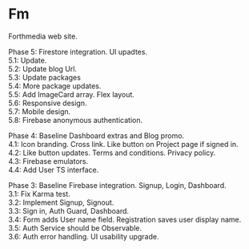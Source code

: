# Fm

Forthmedia web site.  

Phase 5: Firestore integration. UI upadtes.  
5.1: Update.  
5.2: Update blog Url.  
5.3: Update packages  
5.4: More package updates.  
5.5: Add ImageCard array. Flex layout.  
5.6: Responsive design.  
5.7: Mobile design.  
5.8: Firebase anonymous authentication.  

Phase 4: Baseline Dashboard extras and Blog promo.  
4.1: Icon branding. Cross link. Like button on Project page if signed in.   
4.2: Like button updates. Terms and conditions. Privacy policy.  
4.3: Firebase emulators.  
4.4: Add User TS interface. 

Phase 3: Baseline Firebase integration. Signup, Login, Dashboard.  
3.1: Fix Karma test.  
3.2: Implement Signup, Signout.  
3.3: Sign in, Auth Guard, Dashboard.  
3.4: Form adds User name field. Registration saves user display name.  
3.5: Auth Service should be Observable.  
3.6: Auth error handling. UI usability upgrade.  
